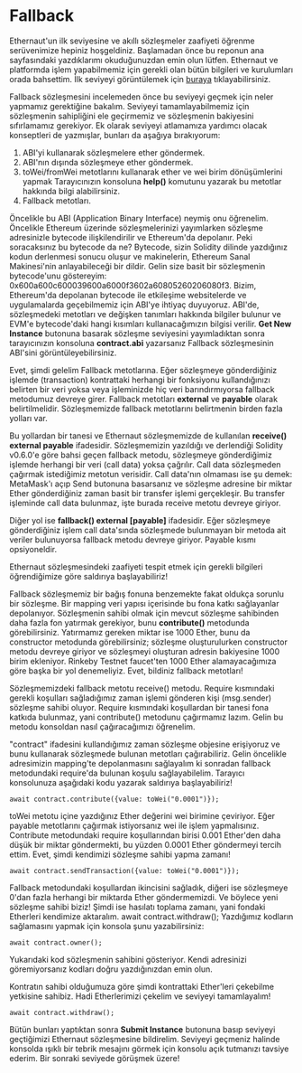 # Fallback
Ethernaut'un ilk seviyesine ve akıllı sözleşmeler zaafiyeti öğrenme serüvenimize hepiniz hoşgeldiniz. Başlamadan önce bu reponun ana sayfasındaki yazdıklarımı okuduğunuzdan emin olun lütfen. Ethernaut ve platformda işlem yapabilmemiz için gerekli olan bütün bilgileri ve kurulumları orada bahsettim. İlk seviyeyi görüntülemek için [buraya](https://ethernaut.openzeppelin.com/level/0x9CB391dbcD447E645D6Cb55dE6ca23164130D008) tıklayabilirsiniz.

Fallback sözleşmesini incelemeden önce bu seviyeyi geçmek için neler yapmamız gerektiğine bakalım. Seviyeyi tamamlayabilmemiz için sözleşmenin sahipliğini ele geçirmemiz ve sözleşmenin bakiyesini sıfırlamamız gerekiyor. Ek olarak seviyeyi atlamamıza yardımcı olacak konseptleri de yazmışlar, bunları da aşağıya bırakıyorum:

 1. ABI'yi kullanarak sözleşmelere ether göndermek.
 2. ABI'nın dışında sözleşmeye ether göndermek.
 3. toWei/fromWei metotlarını kullanarak ether ve wei birim dönüşümlerini yapmak Tarayıcınızın konsoluna **help()** komutunu yazarak bu metotlar hakkında bilgi alabilirsiniz.
 4. Fallback metotları.

Öncelikle bu ABI (Application Binary Interface) neymiş onu öğrenelim. Öncelikle Ethereum üzerinde sözleşmelerinizi yayımlarken sözleşme adresinizle bytecode ilişkilendirilir ve Ethereum'da depolanır. Peki soracaksınız bu bytecode da ne? Bytecode, sizin Solidity dilinde yazdığınız kodun derlenmesi sonucu oluşur ve makinelerin, Ethereum Sanal Makinesi'nin anlayabileceği bir dildir. Gelin size basit bir sözleşmenin bytecode'unu göstereyim: 0x600a600c600039600a6000f3602a60805260206080f3. Bizim, Ethereum'da depolanan bytecode ile etkileşime websitelerde ve uygulamalarda geçebilmemiz için ABI'ye ihtiyaç duyuyoruz. ABI'de, sözleşmedeki metotları ve değişken tanımları hakkında bilgiler bulunur ve EVM'e bytecode'daki hangi kısımları kullanacağımızın bilgisi verilir. **Get New Instance** butonuna basarak sözleşme seviyesini yayımladıktan sonra tarayıcınızın konsoluna **contract.abi** yazarsanız Fallback sözleşmesinin ABI'sini görüntüleyebilirsiniz.

Evet, şimdi gelelim Fallback metotlarına. Eğer sözleşmeye gönderdiğiniz işlemde (transaction) kontrattaki herhangi bir fonksiyonu kullandığınızı belirten bir veri yoksa veya işleminizde hiç veri barındırmıyorsa fallback metodumuz devreye girer. Fallback metotları **external** ve **payable** olarak belirtilmelidir. Sözleşmemizde fallback metotlarını belirtmenin birden fazla yolları var.

Bu yollardan bir tanesi ve Ethernaut sözleşmemizde de kullanılan **receive() external payable** ifadesidir. Sözleşmemizin yazıldığı ve derlendiği Solidity v0.6.0'e göre bahsi geçen fallback metodu, sözleşmeye gönderdiğimiz işlemde herhangi bir veri (call data) yoksa çağrılır. Call data sözleşmeden çağırmak istediğimiz metotun verisidir. Call data'nın olmaması ise şu demek: MetaMask'ı açıp Send butonuna basarsanız ve sözleşme adresine bir miktar Ether gönderdiğiniz zaman basit bir transfer işlemi gerçekleşir. Bu transfer işleminde call data bulunmaz, işte burada receive metotu devreye giriyor.

Diğer yol ise **fallback() external [payable]** ifadesidir. Eğer sözleşmeye gönderdiğiniz işlem call data'sında sözleşmede bulunmayan bir metoda ait veriler bulunuyorsa fallback metodu devreye giriyor. Payable kısmı opsiyoneldir.

Ethernaut sözleşmesindeki zaafiyeti tespit etmek için gerekli bilgileri öğrendiğimize göre saldırıya başlayabiliriz!

Fallback sözleşmemiz bir bağış fonuna benzemekte fakat oldukça sorunlu bir sözleşme. Bir mapping veri yapısı içerisinde bu fona katkı sağlayanlar depolanıyor. Sözleşmenin sahibi olmak için mevcut sözleşme sahibinden daha fazla fon yatırmak gerekiyor, bunu **contribute()** metodunda görebilirsiniz. Yatırmamız gereken miktar ise 1000 Ether, bunu da constructor metodunda görebilirsiniz; sözleşme oluşturulurken constructor metodu devreye giriyor ve sözleşmeyi oluşturan adresin bakiyesine 1000 birim ekleniyor. Rinkeby Testnet faucet'ten 1000 Ether alamayacağımıza göre başka bir yol denemeliyiz. Evet, bildiniz fallback metotları!

Sözleşmemizdeki fallback metotu receive() metodu. Require kısmındaki gerekli koşulları sağladığımız zaman işlemi gönderen kişi (msg.sender) sözleşme sahibi oluyor. Require kısmındaki koşullardan bir tanesi fona katkıda bulunmaz, yani contribute() metodunu çağırmamız lazım. Gelin bu metodu konsoldan nasıl çağıracağımızı öğrenelim.

"contract" ifadesini kullandığımız zaman sözleşme objesine erişiyoruz ve bunu kullanarak sözleşmede bulunan metotları çağırabiliriz. Gelin öncelikle adresimizin mapping'te depolanmasını sağlayalım ki sonradan fallback metodundaki require'da bulunan koşulu sağlayabilelim. Tarayıcı konsolunuza aşağıdaki kodu yazarak saldırıya başlayabiliriz!

    await contract.contribute({value: toWei("0.0001")});
toWei metotu içine yazdığınız Ether değerini wei birimine çeviriyor. Eğer payable metotlarını çağırmak istiyorsanız wei ile işlem yapmalısınız. Contribute metodundaki require koşullarından birisi 0.001 Ether'den daha düşük bir miktar göndermekti, bu yüzden 0.0001 Ether göndermeyi tercih ettim. Evet, şimdi kendimizi sözleşme sahibi yapma zamanı!

    await contract.sendTransaction({value: toWei("0.0001")});

Fallback metodundaki koşullardan ikincisini sağladık, diğeri ise sözleşmeye 0'dan fazla herhangi bir miktarda Ether göndermemizdi. Ve böylece yeni sözleşme sahibi biziz! Şimdi ise hasılatı toplama zamanı, yani fondaki Etherleri kendimize aktaralım.
    await contract.withdraw();
Yazdığımız kodların sağlamasını yapmak için konsola şunu yazabilirsiniz:

    await contract.owner();

Yukarıdaki kod sözleşmenin sahibini gösteriyor. Kendi adresinizi göremiyorsanız kodları doğru yazdığınızdan emin olun.

Kontratın sahibi olduğumuza göre şimdi kontrattaki Ether'leri çekebilme yetkisine sahibiz. Hadi Etherlerimizi çekelim ve seviyeyi tamamlayalım!

    await contract.withdraw();

Bütün bunları yaptıktan sonra **Submit Instance** butonuna basıp seviyeyi geçtiğimizi Ethernaut sözleşmesine bildirelim. Seviyeyi geçmeniz halinde konsolda ışıklı bir tebrik mesajını görmek için konsolu açık tutmanızı tavsiye ederim. Bir sonraki seviyede görüşmek üzere!



